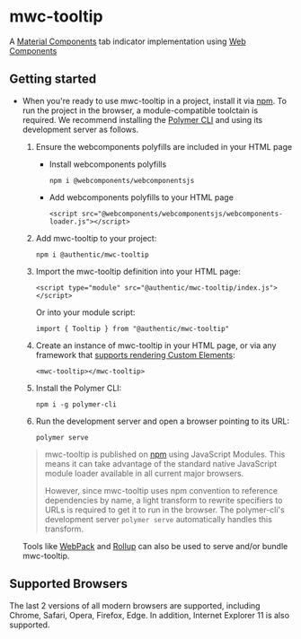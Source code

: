 # mwc-tooltip
A [Material Components](https://material.io/develop/) tab indicator implementation using [Web Components](https://www.webcomponents.org/introduction)

## Getting started

* When you're ready to use mwc-tooltip in a project, install it via [npm](https://www.npmjs.com/). To run the project in the browser, a module-compatible toolctain is required. We recommend installing the [Polymer CLI](https://github.com/Polymer/polymer-cli) and using its development server as follows.

  1. Ensure the webcomponents polyfills are included in your HTML page

      - Install webcomponents polyfills

          ```npm i @webcomponents/webcomponentsjs```

      - Add webcomponents polyfills to your HTML page

          ```<script src="@webcomponents/webcomponentsjs/webcomponents-loader.js"></script>```

  1. Add mwc-tooltip to your project:

      ```npm i @authentic/mwc-tooltip```

  1. Import the mwc-tooltip definition into your HTML page:

      ```<script type="module" src="@authentic/mwc-tooltip/index.js"></script>```

      Or into your module script:

      ```import { Tooltip } from "@authentic/mwc-tooltip"```

  1. Create an instance of mwc-tooltip in your HTML page, or via any framework that [supports rendering Custom Elements](https://custom-elements-everywhere.com/):

      ```<mwc-tooltip></mwc-tooltip>```

  1. Install the Polymer CLI:

      ```npm i -g polymer-cli```

  1. Run the development server and open a browser pointing to its URL:

      ```polymer serve```

  > mwc-tooltip is published on [npm](https://www.npmjs.com/package/@authentic/mwc-tooltip) using JavaScript Modules.
  This means it can take advantage of the standard native JavaScript module loader available in all current major browsers.
  >
  > However, since mwc-tooltip uses npm convention to reference dependencies by name, a light transform to rewrite specifiers to URLs is required to get it to run in the browser. The polymer-cli's development server `polymer serve` automatically handles this transform.

  Tools like [WebPack](https://webpack.js.org/) and [Rollup](https://rollupjs.org/) can also be used to serve and/or bundle mwc-tooltip.

## Supported Browsers

The last 2 versions of all modern browsers are supported, including
Chrome, Safari, Opera, Firefox, Edge. In addition, Internet Explorer 11 is also supported.

